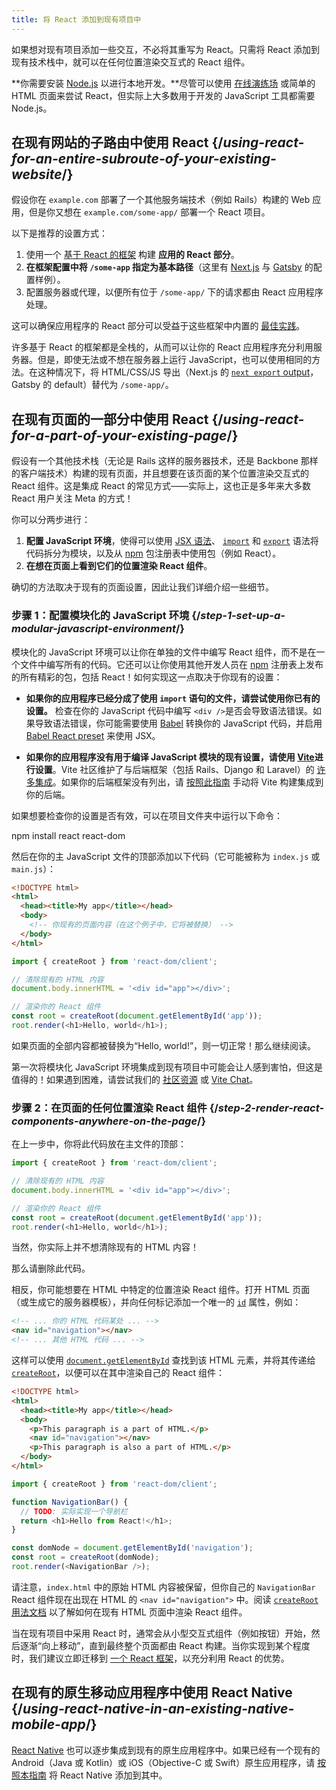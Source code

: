 ```yaml
---
title: 将 React 添加到现有项目中
---
```


<Intro>

如果想对现有项目添加一些交互，不必将其重写为 React。只需将 React 添加到现有技术栈中，就可以在任何位置渲染交互式的 React 组件。

</Intro>

<Note>

**你需要安装 [Node.js](https://nodejs.org/zh-cn/) 以进行本地开发。**尽管可以使用 [在线演练场](/learn/installation#try-react) 或简单的 HTML 页面来尝试 React，但实际上大多数用于开发的 JavaScript 工具都需要 Node.js。

</Note>

## 在现有网站的子路由中使用 React {/*using-react-for-an-entire-subroute-of-your-existing-website*/}

假设你在 `example.com` 部署了一个其他服务端技术（例如 Rails）构建的 Web 应用，但是你又想在 `example.com/some-app/` 部署一个 React 项目。

以下是推荐的设置方式：

1. 使用一个 [基于 React 的框架](/learn/start-a-new-react-project) 构建 **应用的 React 部分**。
2. **在框架配置中将 `/some-app` 指定为基本路径**（这里有 [Next.js](https://nextjs.org/docs/api-reference/next.config.js/basepath) 与 [Gatsby](https://www.gatsbyjs.com/docs/how-to/previews-deploys-hosting/path-prefix/) 的配置样例）。
3. 配置服务器或代理，以便所有位于 `/some-app/` 下的请求都由 React 应用程序处理。

这可以确保应用程序的 React 部分可以受益于这些框架中内置的 [最佳实践](/learn/start-a-new-react-project#can-i-use-react-without-a-framework)。

许多基于 React 的框架都是全栈的，从而可以让你的 React 应用程序充分利用服务器。但是，即使无法或不想在服务器上运行 JavaScript，也可以使用相同的方法。在这种情况下，将 HTML/CSS/JS 导出（Next.js 的 [`next export` output](https://nextjs.org/docs/advanced-features/static-html-export)，Gatsby 的 default）替代为 `/some-app/`。

## 在现有页面的一部分中使用 React {/*using-react-for-a-part-of-your-existing-page*/}

假设有一个其他技术栈（无论是 Rails 这样的服务器技术，还是 Backbone 那样的客户端技术）构建的现有页面，并且想要在该页面的某个位置渲染交互式的 React 组件。这是集成 React 的常见方式——实际上，这也正是多年来大多数 React 用户关注 Meta 的方式！

你可以分两步进行：

1. **配置 JavaScript 环境**，使得可以使用 [JSX 语法](/learn/writing-markup-with-jsx)、 [`import`](https://developer.mozilla.org/en-US/docs/Web/JavaScript/Reference/Statements/import) 和 [`export`](https://developer.mozilla.org/en-US/docs/Web/JavaScript/Reference/Statements/export) 语法将代码拆分为模块，以及从 [npm](https://www.npmjs.com/) 包注册表中使用包（例如 React）。
2. **在想在页面上看到它们的位置渲染 React 组件**。

确切的方法取决于现有的页面设置，因此让我们详细介绍一些细节。

### 步骤 1：配置模块化的 JavaScript 环境 {/*step-1-set-up-a-modular-javascript-environment*/}

模块化的 JavaScript 环境可以让你在单独的文件中编写 React 组件，而不是在一个文件中编写所有的代码。它还可以让你使用其他开发人员在 [npm](https://www.npmjs.com/) 注册表上发布的所有精彩的包，包括 React！如何实现这一点取决于你现有的设置：

* **如果你的应用程序已经分成了使用 `import` 语句的文件，请尝试使用你已有的设置。** 检查在你的 JavaScript 代码中编写 `<div />`是否会导致语法错误。如果导致语法错误，你可能需要使用 [Babel](https://babeljs.io/setup) 转换你的 JavaScript 代码，并启用 [Babel React preset](https://babeljs.io/docs/babel-preset-react) 来使用 JSX。

* **如果你的应用程序没有用于编译 JavaScript 模块的现有设置，请使用 [Vite](https://vitejs.dev/)进行设置**。Vite 社区维护了与后端框架（包括 Rails、Django 和 Laravel）的 [许多集成](https://github.com/vitejs/awesome-vite#integrations-with-backends)。如果你的后端框架没有列出，请 [按照此指南](https://cn.vitejs.dev/guide/backend-integration.html) 手动将 Vite 构建集成到你的后端。

如果想要检查你的设置是否有效，可以在项目文件夹中运行以下命令：

<TerminalBlock>
npm install react react-dom
</TerminalBlock>

然后在你的主 JavaScript 文件的顶部添加以下代码（它可能被称为 `index.js` 或 `main.js`）：

<Sandpack>

```html index.html hidden
<!DOCTYPE html>
<html>
  <head><title>My app</title></head>
  <body>
    <!-- 你现有的页面内容（在这个例子中，它将被替换） -->
  </body>
</html>
```

```js index.js active
import { createRoot } from 'react-dom/client';

// 清除现有的 HTML 内容
document.body.innerHTML = '<div id="app"></div>';

// 渲染你的 React 组件
const root = createRoot(document.getElementById('app'));
root.render(<h1>Hello, world</h1>);
```

</Sandpack>

如果页面的全部内容都被替换为“Hello, world!”，则一切正常！那么继续阅读。

<Note>

第一次将模块化 JavaScript 环境集成到现有项目中可能会让人感到害怕，但这是值得的！如果遇到困难，请尝试我们的 [社区资源](/community) 或 [Vite Chat](https://chat.vitejs.dev/)。

</Note>

### 步骤 2：在页面的任何位置渲染 React 组件 {/*step-2-render-react-components-anywhere-on-the-page*/}

在上一步中，你将此代码放在主文件的顶部：

```js
import { createRoot } from 'react-dom/client';

// 清除现有的 HTML 内容
document.body.innerHTML = '<div id="app"></div>';

// 渲染你的 React 组件
const root = createRoot(document.getElementById('app'));
root.render(<h1>Hello, world</h1>);
```

当然，你实际上并不想清除现有的 HTML 内容！

那么请删除此代码。

相反，你可能想要在 HTML 中特定的位置渲染 React 组件。打开 HTML 页面（或生成它的服务器模板），并向任何标记添加一个唯一的 [`id`](https://developer.mozilla.org/en-US/docs/Web/HTML/Global_attributes/id) 属性，例如：

```html
<!-- ... 你的 HTML 代码某处 ... -->
<nav id="navigation"></nav>
<!-- ... 其他 HTML 代码 ... -->
```

这样可以使用 [`document.getElementById`](https://developer.mozilla.org/en-US/docs/Web/API/Document/getElementById) 查找到该 HTML 元素，并将其传递给 [`createRoot`](/reference/react-dom/client/createRoot)，以便可以在其中渲染自己的 React 组件：

<Sandpack>

```html index.html
<!DOCTYPE html>
<html>
  <head><title>My app</title></head>
  <body>
    <p>This paragraph is a part of HTML.</p>
    <nav id="navigation"></nav>
    <p>This paragraph is also a part of HTML.</p>
  </body>
</html>
```

```js index.js active
import { createRoot } from 'react-dom/client';

function NavigationBar() {
  // TODO: 实际实现一个导航栏
  return <h1>Hello from React!</h1>;
}

const domNode = document.getElementById('navigation');
const root = createRoot(domNode);
root.render(<NavigationBar />);
```

</Sandpack>

请注意，`index.html` 中的原始 HTML 内容被保留，但你自己的 `NavigationBar` React 组件现在出现在 HTML 的 `<nav id="navigation">` 中。阅读 [`createRoot` 用法文档](/reference/react-dom/client/createRoot#rendering-a-page-partially-built-with-react) 以了解如何在现有 HTML 页面中渲染 React 组件。

当在现有项目中采用 React 时，通常会从小型交互式组件（例如按钮）开始，然后逐渐“向上移动”，直到最终整个页面都由 React 构建。当你实现到某个程度时，我们建议立即迁移到 [一个 React 框架](/learn/start-a-new-react-project)，以充分利用 React 的优势。


## 在现有的原生移动应用程序中使用 React Native {/*using-react-native-in-an-existing-native-mobile-app*/}

[React Native](https://reactnative.dev/) 也可以逐步集成到现有的原生应用程序中。如果已经有一个现有的 Android（Java 或 Kotlin）或 iOS（Objective-C 或 Swift）原生应用程序，请 [按照本指南](https://reactnative.dev/docs/integration-with-existing-apps) 将 React Native 添加到其中。
